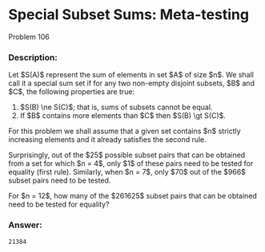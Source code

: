 # Special Subset Sums: Meta-testing
Problem 106
### Description:
<p>Let $S(A)$ represent the sum of elements in set $A$ of size $n$. We shall call it a special sum set if for any two non-empty disjoint subsets, $B$ and $C$, the following properties are true:</p>
<ol><li>$S(B) \ne S(C)$; that is, sums of subsets cannot be equal.</li>
<li>If $B$ contains more elements than $C$ then $S(B) \gt S(C)$.</li>
</ol><p>For this problem we shall assume that a given set contains $n$ strictly increasing elements and it already satisfies the second rule.</p>
<p>Surprisingly, out of the $25$ possible subset pairs that can be obtained from a set for which $n = 4$, only $1$ of these pairs need to be tested for equality (first rule). Similarly, when $n = 7$, only $70$ out of the $966$ subset pairs need to be tested.</p>
<p>For $n = 12$, how many of the $261625$ subset pairs that can be obtained need to be tested for equality?</p>

### Answer:
```
21384
```
